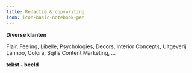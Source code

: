 ```yaml
---
title: Redactie & copywriting
icon: icon-basic-notebook-pen
---
```


**Diverse klanten**

Flair, Feeling, Libelle, Psychologies, Decors, Interior Concepts, Uitgeverij Lannoo, Colora, Sqills Content Marketing, …

**tekst - beeld**